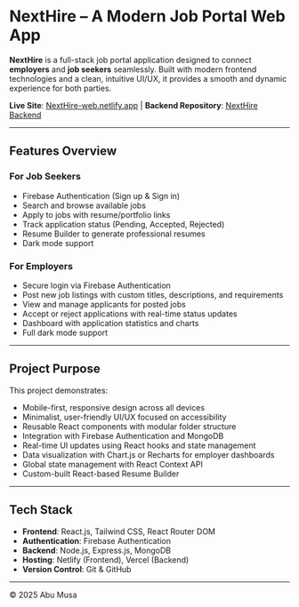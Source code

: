 # NextHire – A Modern Job Portal Web App

**NextHire** is a full-stack job portal application designed to connect **employers** and **job seekers** seamlessly. Built with modern frontend technologies and a clean, intuitive UI/UX, it provides a smooth and dynamic experience for both parties.

**Live Site**: [NextHire-web.netlify.app](https://next-hire-web.netlify.app/)  |  **Backend Repository**: [NextHire Backend](https://github.com/abu-musa-dev/NextHire-Backend)

---

## Features Overview

### For Job Seekers
- Firebase Authentication (Sign up & Sign in)
- Search and browse available jobs
- Apply to jobs with resume/portfolio links
- Track application status (Pending, Accepted, Rejected)
- Resume Builder to generate professional resumes
- Dark mode support

### For Employers
- Secure login via Firebase Authentication
- Post new job listings with custom titles, descriptions, and requirements
- View and manage applicants for posted jobs
- Accept or reject applications with real-time status updates
- Dashboard with application statistics and charts
- Full dark mode support

---

## Project Purpose

This project demonstrates:
- Mobile-first, responsive design across all devices
- Minimalist, user-friendly UI/UX focused on accessibility
- Reusable React components with modular folder structure
- Integration with Firebase Authentication and MongoDB
- Real-time UI updates using React hooks and state management
- Data visualization with Chart.js or Recharts for employer dashboards
- Global state management with React Context API
- Custom-built React-based Resume Builder

---

## Tech Stack

- **Frontend**: React.js, Tailwind CSS, React Router DOM  
- **Authentication**: Firebase Authentication  
- **Backend**: Node.js, Express.js, MongoDB  
- **Hosting**: Netlify (Frontend), Vercel (Backend)  
- **Version Control**: Git & GitHub  

---

© 2025 Abu Musa
